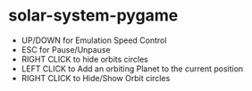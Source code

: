 # solar-system-pygame
-   UP/DOWN for Emulation Speed Control
-   ESC for Pause/Unpause
-   RIGHT CLICK to hide orbits circles
-	LEFT CLICK to Add an orbiting Planet to the current position
-	RIGHT CLICK to Hide/Show Orbit circles

